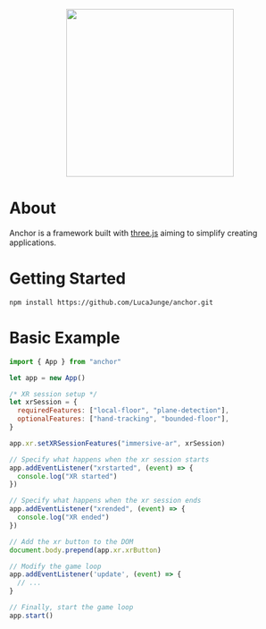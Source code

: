 <p align="center">
  <img src="assets/logo_name.png" width="300px"/>
</p>

# About

Anchor is a framework built with [three.js](https://threejs.org) aiming to simplify creating applications.

# Getting Started

```shell
npm install https://github.com/LucaJunge/anchor.git
```

# Basic Example

```js
import { App } from "anchor"

let app = new App()

/* XR session setup */
let xrSession = {
  requiredFeatures: ["local-floor", "plane-detection"],
  optionalFeatures: ["hand-tracking", "bounded-floor"],
}

app.xr.setXRSessionFeatures("immersive-ar", xrSession)

// Specify what happens when the xr session starts
app.addEventListener("xrstarted", (event) => {
  console.log("XR started")
})

// Specify what happens when the xr session ends
app.addEventListener("xrended", (event) => {
  console.log("XR ended")
})

// Add the xr button to the DOM
document.body.prepend(app.xr.xrButton)

// Modify the game loop
app.addEventListener('update', (event) => {
  // ...
}

// Finally, start the game loop
app.start()
```
